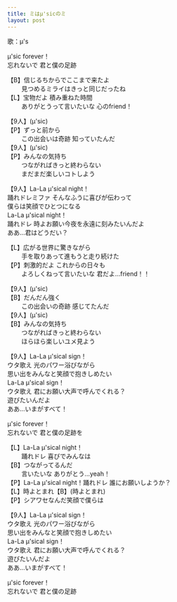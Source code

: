 ```yaml
---
title: ミはμ'sicのミ
layout: post
---
```

歌：μ's

<p>μ'sic forever！<br />
忘れないで 君と僕の足跡</p>

<p>【B】信じるちからでここまで来たよ<br />
　　  見つめるミライはきっと同じだったね<br />
【L】宝物だよ 積み重ねた時間<br />
　　  ありがとうって言いたいな 心のfriend！</p>

<p>【9人】(μ'sic)<br />
【P】ずっと前から<br />
　　  この出会いは奇跡 知っていたんだ<br />
【9人】(μ'sic)<br />
【P】みんなの気持ち<br />
　　  つながればきっと終わらない<br />
　　  まだまだ楽しいコトしよう</p>

<p>【9人】La-La μ'sical night！<br />
踊れドレミファ そんなふうに喜びが伝わって<br />
僕らは笑顔でひとつになる<br />
La-La μ'sical night！<br />
踊れドレ 時よお願い今夜を永遠に刻みたいんだよ<br />
ああ…君はどうだい？</p>

<p>【L】広がる世界に驚きながら<br />
　　  手を取りあって進もうと走り続けた<br />
【P】刺激的だよ これからの日々も<br />
　　  よろしくねって言いたいな 君だよ…friend！！</p>

<p>【9人】(μ'sic)<br />
【B】だんだん強く<br />
　　  この出会いの奇跡 感じてたんだ<br />
【9人】(μ'sic)<br />
【B】みんなの気持ち<br />
　　  つながればきっと終わらない<br />
　　  ほらほら楽しいユメ見よう</p>

<p>【9人】La-La μ'sical sign！<br />
ウタ歌え 光のパワー浴びながら<br />
思い出をみんなと笑顔で抱きしめたい<br />
La-La μ'sical sign！<br />
ウタ歌え 君にお願い大声で呼んでくれる？<br />
遊びたいんだよ<br />
ああ…いまがすべて！</p>

<p>μ'sic forever！<br />
忘れないで 君と僕の足跡を</p>

<p>【L】La-La μ'sical night！<br />
　　  踊れドレ 喜びでみんなは<br />
【B】つながってるんだ<br />
　　  言いたいな ありがとう…yeah！<br />
【P】La-La μ'sical night！踊れドレ 誰にお願いしようか？<br />
【L】時よとまれ【B】(時よとまれ)<br />
【P】シアワセなんだ笑顔で僕らは</p>

<p>【9人】La-La μ'sical sign！<br />
ウタ歌え 光のパワー浴びながら<br />
思い出をみんなと笑顔で抱きしめたい<br />
La-La μ'sical sign！<br />
ウタ歌え 君にお願い大声で呼んでくれる？<br />
遊びたいんだよ<br />
ああ…いまがすべて！</p>

<p>μ'sic forever！<br />
忘れないで 君と僕の足跡</p>